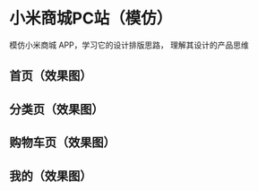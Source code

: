# 小米商城PC站（模仿）

模仿小米商城 APP，学习它的设计排版思路， 理解其设计的产品思维

## 首页（效果图）

## 分类页（效果图）

## 购物车页（效果图）

## 我的（效果图）
